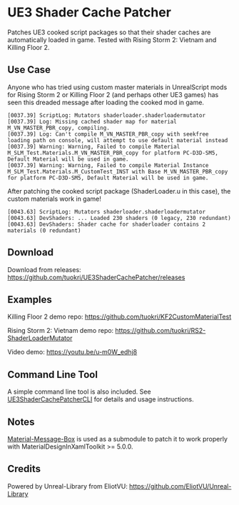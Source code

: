 # UE3 Shader Cache Patcher

Patches UE3 cooked script packages so that their shader caches
are automatically loaded in game. Tested with Rising Storm 2: Vietnam
and Killing Floor 2.

## Use Case

Anyone who has tried using custom master materials in UnrealScript mods for
Rising Storm 2 or Killing Floor 2 (and perhaps other UE3 games) has seen this
dreaded message after loading the cooked mod in game.

```
[0037.39] ScriptLog: Mutators shaderloader.shaderloadermutator
[0037.39] Log: Missing cached shader map for material M_VN_MASTER_PBR_copy, compiling.
[0037.39] Log: Can't compile M_VN_MASTER_PBR_copy with seekfree loading path on console, will attempt to use default material instead
[0037.39] Warning: Warning, Failed to compile Material M_SLM_Test.Materials.M_VN_MASTER_PBR_copy for platform PC-D3D-SM5, Default Material will be used in game.
[0037.39] Warning: Warning, Failed to compile Material Instance M_SLM_Test.Materials.M_CustomTest_INST with Base M_VN_MASTER_PBR_copy for platform PC-D3D-SM5, Default Material will be used in game.
```

After patching the cooked script package (ShaderLoader.u in this case), the
custom materials work in game!

```
[0043.63] ScriptLog: Mutators shaderloader.shaderloadermutator
[0043.63] DevShaders: ... Loaded 230 shaders (0 legacy, 230 redundant)
[0043.63] DevShaders: Shader cache for shaderloader contains 2 materials (0 redundant)
```

## Download

Download from releases: https://github.com/tuokri/UE3ShaderCachePatcher/releases

## Examples

Killing Floor 2 demo repo: https://github.com/tuokri/KF2CustomMaterialTest

Rising Storm 2: Vietnam demo repo: https://github.com/tuokri/RS2-ShaderLoaderMutator

Video demo: https://youtu.be/u-m0W_edhj8

## Command Line Tool

A simple command line tool is also included. See [UE3ShaderCachePatcherCLI](./UE3ShaderCachePatcherCLI/)
for details and usage instructions.

## Notes

[Material-Message-Box](https://github.com/tuokri/Material-Message-Box) is used as a submodule
to patch it to work properly with MaterialDesignInXamlToolkit >= 5.0.0.

## Credits

Powered by Unreal-Library from EliotVU: https://github.com/EliotVU/Unreal-Library
